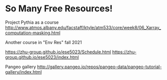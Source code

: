 # So Many Free Resources!

Project Pythia as a course 
http://www.atmos.albany.edu/facstaff/ktyle/atm533/core/week8/06_Xarray_computation-masking.html

Another course in "Env Res" fall 2021

https://zhu-group.github.io/ese5023/Schedule.html
https://zhu-group.github.io/ese5023/index.html

Pangeo gallery
http://gallery.pangeo.io/repos/pangeo-data/pangeo-tutorial-gallery/index.html
